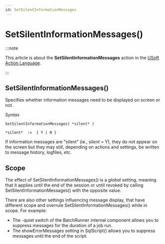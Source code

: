 ```yaml
---
id: SetSilentInformationMessages
---
```


# SetSilentInformationMessages()




:::note

This article is about the **SetSilentInformationMessages** action in the [USoft Action Language](/docs/Task_flow/Action_Language_reference/USoft_Action_Language.md).

:::

## **SetSilentInformationMessages()**

Specifies whether information messages need to be displayed on screen or not.

*Syntax*

```
SetSilentInformationMessages( *silent* )

*silent*  :=  { Y | N }
```

If information messages are "silent" (ie., *silent* = Y), they do not appear on the screen but they may still, depending on actions and settings, be written to message history, logfiles, etc.

## Scope

The effect of SetSilentInformationMessages() is a *global* setting, meaning that it applies until the end of the session or until revoked by calling SetSilentInformationMessages() with the opposite value.

There are also other settings influencing message display, that have different scope and overrule SetSilentInformationMessages() while in scope. For example:

- The -quiet switch of the BatchRunner internal component allows you to suppress messages for the duration of a job run.
- The showErrorMessages setting in SqlScript() allows you to suppress messages until the end of the script.